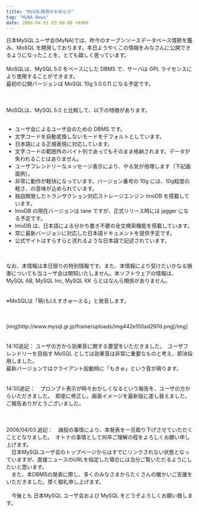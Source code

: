 ```yaml
---
title: "MoSQL開発のお知らせ"
tag: "MyNA News"
date: 2006-04-01 03:00:00 +0900
---
```


  日本MySQLユーザ会(MyNA)では、昨今のオープンソースデータベース情勢を鑑み、MoSQL を開発しております。本日ようやくこの情報をみなさんに公開できるようになったことを、とても嬉しく思っています。<br>
  <br>
  MoSQLは、MySQL 5.0 をベースにした DBMS で、サーバは GPL ライセンスにより使用することができます。<br>
  最初の公開バージョンは MoSQL 10g 5.0.0.11 になる予定です。<br>
  <br>
  <br>
  <br>
  MoSQLは、MySQL 5.0 と比較して、以下の特徴があります。<br>
  <br>
   - ユーザ会によるユーザ会のための DBMS です。<br>
   - 文字コードを自動変換しないモードをデフォルトとしています。<br>
   - 日本語による正規表現に対応しています。<br>
   - 文字コードの範囲外のバイト列であってもそのまま格納されます。データが失われることはありません。<br>
   - ユーザフレンドリーなメッセージ表示により、やる気が倍増します（下記画面例）。<br>
   - 非常に動作が軽快になっています。バージョン番号の 10g には、10g程度の軽さ、の意味が込められています。<br>
   - 独自開発したトランザクション対応ストレージエンジン ImoDB を搭載しています。<br>
   - ImoDB の現在バージョンは tane ですが、正式リリース時には jagger になる予定です。<br>
   - ImoDB は、日本語による分かち書き不要の全文検索機能を搭載しています。<br>
   - 常に最新バージョンに対応した日本語ドキュメントを提供予定です。<br>
   - 公式サイトはすらすらと流れるような日本語で記述されています。<br>
   <br>
  <br>
  なお、本情報は本日限りの特別情報です。また、本情報により受けたいかなる損害についても当ユーザ会は関知いたしません。本ソフトウェアの情報は、MySQL AB, MySQL Inc, MySQL KK らとはなんら関係がありません。<br>
  <br>
  <br>
※MoSQLは「萌(も)えすきゅ〜える」と発音します。<br>
<br>
<br>
<br>
[img]http://www.mysql.gr.jp/frame/uploads/img442e150ad297d.png[/img]<br>
<br>
<br>
14:10追記： ユーザの方から効果音に関する要望をいただきました。　ユーザフレンドリーを目指す MoSQL としては効果音は非常に重要なものと考え、即決採用しました。　<br>
最新バージョンではクライアント起動時に「もきゅ」という音が鳴ります。<br>
<br>
<br>
14:50追記：　プロンプト表示が時々おかしくなるという報告を、ユーザの方からいただきました。　即座に修正し、画面イメージを最新版に差し替えました。ご報告ありがとうございました。<br>
<br>
<br>
<br>
2006/04/03 追記：　諸般の事情により、本発表を一旦取り下げさせていただくこととなりました。　オトナの事情として何卒ご理解の程をよろしくお願い申し上げます。<br>
　日本MySQLユーザ会のトップページからはすでにリンクされない状態となっていますが、直接ニュースのURLを指定した場合には当分ご覧いただるようにしたいと思います。<br>
　また、本DBMSの発表に際し、多くのみなさまからたくさんの暖かいご支援をいただきました。厚く御礼申し上げます。<br>
<br>
　今後とも 日本MySQL ユーザ会および MySQL をどうぞよろしくお願い致します。<br>
<br>
